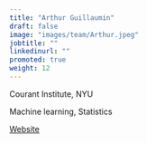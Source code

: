 ```yaml
---
title: "Arthur Guillaumin"
draft: false
image: "images/team/Arthur.jpeg"
jobtitle: ""
linkedinurl: ""
promoted: true
weight: 12
---
```


Courant Institute, NYU

Machine learning, Statistics

[Website](https:)
